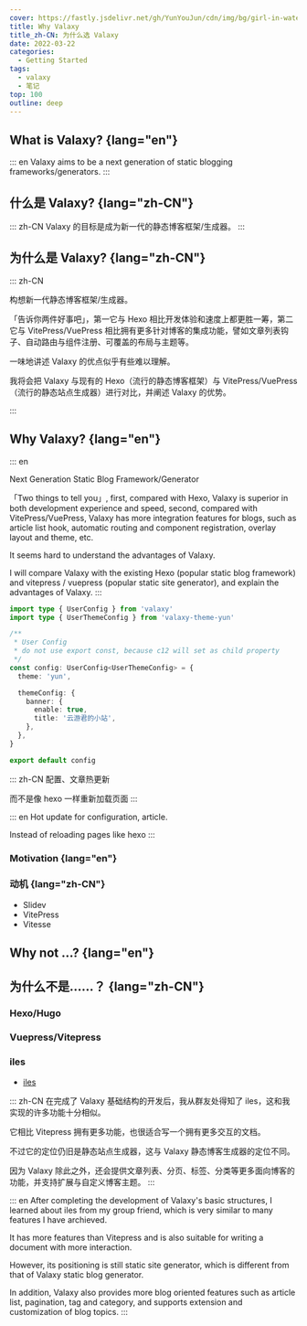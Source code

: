 ```yaml
---
cover: https://fastly.jsdelivr.net/gh/YunYouJun/cdn/img/bg/girl-in-water-tank.webp
title: Why Valaxy
title_zh-CN: 为什么选 Valaxy
date: 2022-03-22
categories:
  - Getting Started
tags:
  - valaxy
  - 笔记
top: 100
outline: deep
---
```


## What is Valaxy? {lang="en"}

::: en
Valaxy aims to be a next generation of static blogging frameworks/generators.
:::

## 什么是 Valaxy? {lang="zh-CN"}

::: zh-CN
Valaxy 的目标是成为新一代的静态博客框架/生成器。
:::

## 为什么是 Valaxy? {lang="zh-CN"}

::: zh-CN

构想新一代静态博客框架/生成器。

<!-- more -->

「告诉你两件好事吧」，第一它与 Hexo 相比开发体验和速度上都更胜一筹，第二它与 VitePress/VuePress 相比拥有更多针对博客的集成功能，譬如文章列表钩子、自动路由与组件注册、可覆盖的布局与主题等。

一味地讲述 Valaxy 的优点似乎有些难以理解。

我将会把 Valaxy 与现有的 Hexo（流行的静态博客框架）与 VitePress/VuePress（流行的静态站点生成器）进行对比，并阐述 Valaxy 的优势。

:::

## Why Valaxy? {lang="en"}

::: en

Next Generation Static Blog Framework/Generator

<!-- more -->

「Two things to tell you」, first, compared with Hexo, Valaxy is superior in both development experience and speed, second, compared with VitePress/VuePress, Valaxy has more integration features for blogs, such as article list hook, automatic routing and component registration, overlay layout and theme, etc.

It seems hard to understand the advantages of Valaxy.

I will compare Valaxy with the existing Hexo (popular static blog framework) and vitepress / vuepress (popular static site generator), and explain the advantages of Valaxy.
:::

```ts
import type { UserConfig } from 'valaxy'
import type { UserThemeConfig } from 'valaxy-theme-yun'

/**
 * User Config
 * do not use export const, because c12 will set as child property
 */
const config: UserConfig<UserThemeConfig> = {
  theme: 'yun',

  themeConfig: {
    banner: {
      enable: true,
      title: '云游君的小站',
    },
  },
}

export default config
```

::: zh-CN
配置、文章热更新

而不是像 hexo 一样重新加载页面
:::

::: en
Hot update for configuration, article.

Instead of reloading pages like hexo
:::

### Motivation {lang="en"}

### 动机 {lang="zh-CN"}

- Slidev
- VitePress
- Vitesse

## Why not ...? {lang="en"}

## 为什么不是……？ {lang="zh-CN"}

### Hexo/Hugo

### Vuepress/Vitepress

### iles

- [iles](https://github.com/ElMassimo/iles)

::: zh-CN
在完成了 Valaxy 基础结构的开发后，我从群友处得知了 iles，这和我实现的许多功能十分相似。

它相比 Vitepress 拥有更多功能，也很适合写一个拥有更多交互的文档。

不过它的定位仍旧是静态站点生成器，这与 Valaxy 静态博客生成器的定位不同。

因为 Valaxy 除此之外，还会提供文章列表、分页、标签、分类等更多面向博客的功能，并支持扩展与自定义博客主题。
:::

::: en
After completing the development of Valaxy's basic structures, I learned about iles from my group friend, which is very similar to many features I have archieved.

It has more features than Vitepress and is also suitable for writing a document with more interaction.

However, its positioning is still static site generator, which is different from that of Valaxy static blog generator.

In addition, Valaxy also provides more blog oriented features such as article list, pagination, tag and category, and supports extension and customization of blog topics.
:::
